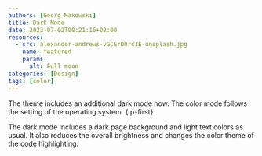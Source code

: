```yaml
---
authors: [Georg Makowski]
title: Dark Mode
date: 2023-07-02T00:21:16+02:00
resources:
  - src: alexander-andrews-vGCErDhrc3E-unsplash.jpg
    name: featured
    params:
      alt: Full moon
categories: [Design]
tags: [color]
---
```


The theme includes an additional dark mode now. The color mode follows the setting of the operating system.
{.p-first}
<!--more-->

The dark mode includes a dark page background and light text colors as usual. It also reduces the overall brightness and changes the color theme of the code highlighting.

